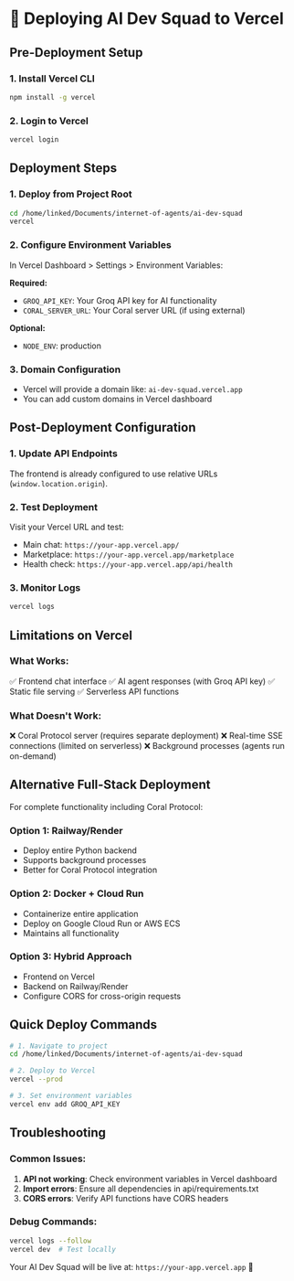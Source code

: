 # 🚀 Deploying AI Dev Squad to Vercel

## Pre-Deployment Setup

### 1. Install Vercel CLI
```bash
npm install -g vercel
```

### 2. Login to Vercel
```bash
vercel login
```

## Deployment Steps

### 1. Deploy from Project Root
```bash
cd /home/linked/Documents/internet-of-agents/ai-dev-squad
vercel
```

### 2. Configure Environment Variables
In Vercel Dashboard > Settings > Environment Variables:

**Required:**
- `GROQ_API_KEY`: Your Groq API key for AI functionality
- `CORAL_SERVER_URL`: Your Coral server URL (if using external)

**Optional:**
- `NODE_ENV`: production

### 3. Domain Configuration
- Vercel will provide a domain like: `ai-dev-squad.vercel.app`
- You can add custom domains in Vercel dashboard

## Post-Deployment Configuration

### 1. Update API Endpoints
The frontend is already configured to use relative URLs (`window.location.origin`).

### 2. Test Deployment
Visit your Vercel URL and test:
- Main chat: `https://your-app.vercel.app/`
- Marketplace: `https://your-app.vercel.app/marketplace`
- Health check: `https://your-app.vercel.app/api/health`

### 3. Monitor Logs
```bash
vercel logs
```

## Limitations on Vercel

### What Works:
✅ Frontend chat interface
✅ AI agent responses (with Groq API key)
✅ Static file serving
✅ Serverless API functions

### What Doesn't Work:
❌ Coral Protocol server (requires separate deployment)
❌ Real-time SSE connections (limited on serverless)
❌ Background processes (agents run on-demand)

## Alternative Full-Stack Deployment

For complete functionality including Coral Protocol:

### Option 1: Railway/Render
- Deploy entire Python backend
- Supports background processes
- Better for Coral Protocol integration

### Option 2: Docker + Cloud Run
- Containerize entire application
- Deploy on Google Cloud Run or AWS ECS
- Maintains all functionality

### Option 3: Hybrid Approach
- Frontend on Vercel
- Backend on Railway/Render
- Configure CORS for cross-origin requests

## Quick Deploy Commands

```bash
# 1. Navigate to project
cd /home/linked/Documents/internet-of-agents/ai-dev-squad

# 2. Deploy to Vercel
vercel --prod

# 3. Set environment variables
vercel env add GROQ_API_KEY
```

## Troubleshooting

### Common Issues:
1. **API not working**: Check environment variables in Vercel dashboard
2. **Import errors**: Ensure all dependencies in api/requirements.txt
3. **CORS errors**: Verify API functions have CORS headers

### Debug Commands:
```bash
vercel logs --follow
vercel dev  # Test locally
```

Your AI Dev Squad will be live at: `https://your-app.vercel.app` 🚀
